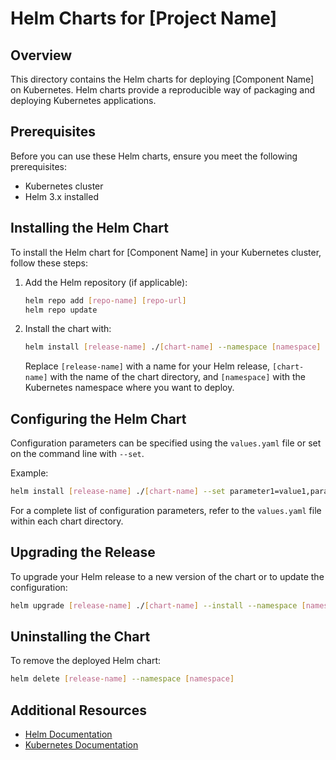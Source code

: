 # Helm Charts for [Project Name]

## Overview

This directory contains the Helm charts for deploying [Component Name] on Kubernetes. Helm charts provide a reproducible way of packaging and deploying Kubernetes applications.

## Prerequisites

Before you can use these Helm charts, ensure you meet the following prerequisites:
- Kubernetes cluster
- Helm 3.x installed

## Installing the Helm Chart

To install the Helm chart for [Component Name] in your Kubernetes cluster, follow these steps:

1. Add the Helm repository (if applicable):
   ```bash
   helm repo add [repo-name] [repo-url]
   helm repo update
   ```

2. Install the chart with:
   ```bash
   helm install [release-name] ./[chart-name] --namespace [namespace]
   ```
   Replace `[release-name]` with a name for your Helm release, `[chart-name]` with the name of the chart directory, and `[namespace]` with the Kubernetes namespace where you want to deploy.

## Configuring the Helm Chart

Configuration parameters can be specified using the `values.yaml` file or set on the command line with `--set`.

Example:
```bash
helm install [release-name] ./[chart-name] --set parameter1=value1,parameter2=value2 --namespace [namespace]
```

For a complete list of configuration parameters, refer to the `values.yaml` file within each chart directory.

## Upgrading the Release

To upgrade your Helm release to a new version of the chart or to update the configuration:
```bash
helm upgrade [release-name] ./[chart-name] --install --namespace [namespace]
```

## Uninstalling the Chart

To remove the deployed Helm chart:
```bash
helm delete [release-name] --namespace [namespace]
```

## Additional Resources

- [Helm Documentation](https://helm.sh/docs/)
- [Kubernetes Documentation](https://kubernetes.io/docs/)

